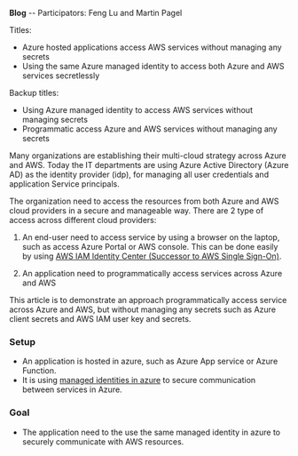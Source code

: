 **Blog**
-- Participators: Feng Lu and Martin Pagel

Titles:
- Azure hosted applications access AWS services without managing any secrets
- Using the same Azure managed identity to access both Azure and AWS services secretlessly

Backup titles:
- Using Azure managed identity to access AWS services without managing secrets
- Programmatic access Azure and AWS services without managing any secrets


Many organizations are establishing their multi-cloud strategy across Azure and AWS. Today the IT departments are using Azure Active Directory (Azure AD) as the identity provider (idp), for managing all user credentials and application Service principals.

The organization need to access the resources from both Azure and AWS cloud providers in a secure and manageable way. There are 2 type of access across different cloud providers:

1. An end-user need to access service by using a browser on the laptop, such as access Azure Portal or AWS console. This can be done easily by using [AWS IAM Identity Center (Successor to AWS Single Sign-On)](https://aws.amazon.com/iam/identity-center/). 

2. An application need to programmatically access services across Azure and AWS

This article is to demonstrate an approach programmatically access service across Azure and AWS, but without managing any secrets such as Azure client secrets and AWS IAM user key and secrets.


### Setup
- An application is hosted in azure, such as Azure App service or Azure Function. 
- It is using [managed identities in azure](https://learn.microsoft.com/en-us/azure/active-directory/managed-identities-azure-resources/overview) to secure communication between services in Azure.

### Goal
- The application need to the use the same managed identity in azure to securely communicate with AWS resources.  

